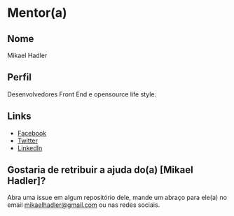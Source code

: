 # Mentor(a)

## Nome

Mikael Hadler

## Perfil

Desenvolvedores Front End e opensource life style.

## Links

* [Facebook](https://www.facebook.com/profile.php?id=100011593187579)
* [Twitter](https://twitter.com/mikaelhadler)
* [LinkedIn](https://www.linkedin.com/in/mikaelhadler)

## Gostaria de retribuir a ajuda do(a) [Mikael Hadler]?

Abra uma issue em algum repositório dele, mande um abraço para ele(a) no email mikaelhadler@gmail.com ou nas redes sociais.
